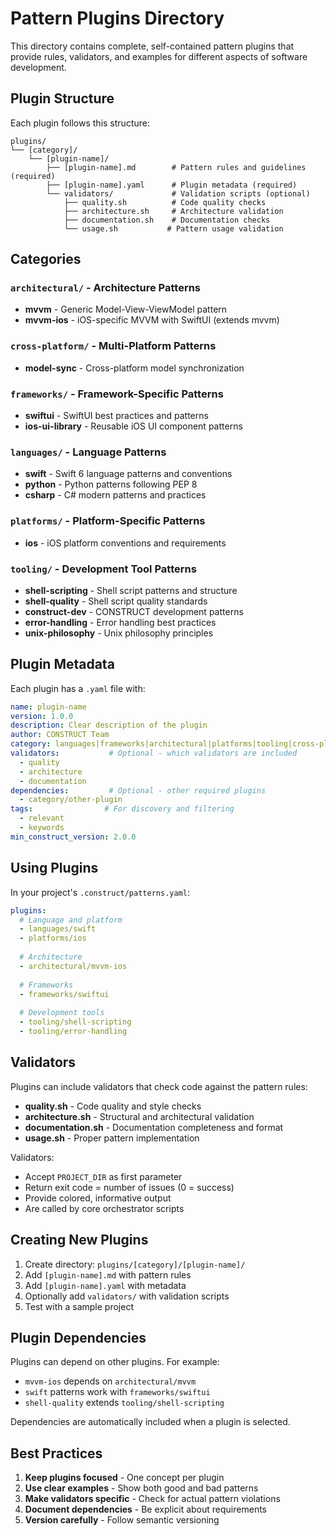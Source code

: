 # Pattern Plugins Directory

This directory contains complete, self-contained pattern plugins that provide rules, validators, and examples for different aspects of software development.

## Plugin Structure

Each plugin follows this structure:
```
plugins/
└── [category]/
    └── [plugin-name]/
        ├── [plugin-name].md        # Pattern rules and guidelines (required)
        ├── [plugin-name].yaml      # Plugin metadata (required)
        └── validators/             # Validation scripts (optional)
            ├── quality.sh          # Code quality checks
            ├── architecture.sh     # Architecture validation
            ├── documentation.sh    # Documentation checks
            └── usage.sh           # Pattern usage validation
```

## Categories

### `architectural/` - Architecture Patterns
- **mvvm** - Generic Model-View-ViewModel pattern
- **mvvm-ios** - iOS-specific MVVM with SwiftUI (extends mvvm)

### `cross-platform/` - Multi-Platform Patterns
- **model-sync** - Cross-platform model synchronization

### `frameworks/` - Framework-Specific Patterns
- **swiftui** - SwiftUI best practices and patterns
- **ios-ui-library** - Reusable iOS UI component patterns

### `languages/` - Language Patterns
- **swift** - Swift 6 language patterns and conventions
- **python** - Python patterns following PEP 8
- **csharp** - C# modern patterns and practices

### `platforms/` - Platform-Specific Patterns
- **ios** - iOS platform conventions and requirements

### `tooling/` - Development Tool Patterns
- **shell-scripting** - Shell script patterns and structure
- **shell-quality** - Shell script quality standards
- **construct-dev** - CONSTRUCT development patterns
- **error-handling** - Error handling best practices
- **unix-philosophy** - Unix philosophy principles

## Plugin Metadata

Each plugin has a `.yaml` file with:
```yaml
name: plugin-name
version: 1.0.0
description: Clear description of the plugin
author: CONSTRUCT Team
category: languages|frameworks|architectural|platforms|tooling|cross-platform
validators:           # Optional - which validators are included
  - quality
  - architecture
  - documentation
dependencies:         # Optional - other required plugins
  - category/other-plugin
tags:                # For discovery and filtering
  - relevant
  - keywords
min_construct_version: 2.0.0
```

## Using Plugins

In your project's `.construct/patterns.yaml`:
```yaml
plugins:
  # Language and platform
  - languages/swift
  - platforms/ios
  
  # Architecture
  - architectural/mvvm-ios
  
  # Frameworks
  - frameworks/swiftui
  
  # Development tools
  - tooling/shell-scripting
  - tooling/error-handling
```

## Validators

Plugins can include validators that check code against the pattern rules:

- **quality.sh** - Code quality and style checks
- **architecture.sh** - Structural and architectural validation
- **documentation.sh** - Documentation completeness and format
- **usage.sh** - Proper pattern implementation

Validators:
- Accept `PROJECT_DIR` as first parameter
- Return exit code = number of issues (0 = success)
- Provide colored, informative output
- Are called by core orchestrator scripts

## Creating New Plugins

1. Create directory: `plugins/[category]/[plugin-name]/`
2. Add `[plugin-name].md` with pattern rules
3. Add `[plugin-name].yaml` with metadata
4. Optionally add `validators/` with validation scripts
5. Test with a sample project

## Plugin Dependencies

Plugins can depend on other plugins. For example:
- `mvvm-ios` depends on `architectural/mvvm`
- `swift` patterns work with `frameworks/swiftui`
- `shell-quality` extends `tooling/shell-scripting`

Dependencies are automatically included when a plugin is selected.

## Best Practices

1. **Keep plugins focused** - One concept per plugin
2. **Use clear examples** - Show both good and bad patterns
3. **Make validators specific** - Check for actual pattern violations
4. **Document dependencies** - Be explicit about requirements
5. **Version carefully** - Follow semantic versioning